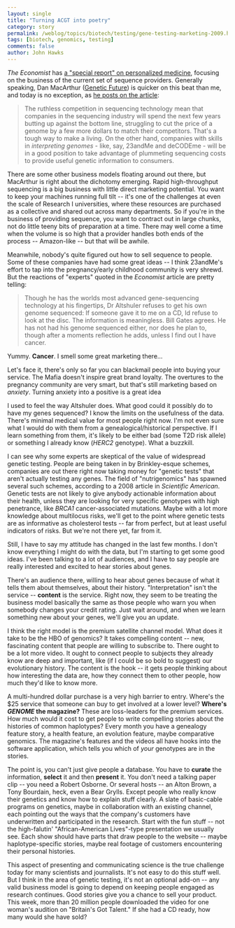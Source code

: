 ```yaml
---
layout: single 
title: "Turning ACGT into poetry" 
category: story
permalink: /weblog/topics/biotech/testing/gene-testing-marketing-2009.html
tags: [biotech, genomics, testing] 
comments: false 
author: John Hawks 
---
```


<i>The Economist</i> has <a href="http://www.economist.com/specialreports/displaystory.cfm?story_id=13437974">a "special report" on personalized medicine</a>, focusing on the business of the current set of sequence providers. Generally speaking, Dan MacArthur (<a href="http://scienceblogs.com/geneticfuture/">Genetic Future</a>) is quicker on this beat than me, and today is no exception, as <a href="http://scienceblogs.com/geneticfuture/2009/04/economist_article_on_personal.php">he posts on the article</a>: 

<blockquote>The ruthless competition in sequencing technology mean that companies in the sequencing industry will spend the next few years butting up against the bottom line, struggling to cut the price of a genome by a few more dollars to match their competitors. That's a tough way to make a living. On the other hand, companies with skills in <i>interpreting genomes</i> - like, say, 23andMe and deCODEme - will be in a good position to take advantage of plummeting sequencing costs to provide useful genetic information to consumers. </blockquote>

There are some other business models floating around out there, but MacArthur is right about the dichotomy emerging. Rapid high-throughput sequencing is a big business with little direct marketing potential. You want to keep your machines running full tilt -- it's one of the challenges at even the scale of Research I universities, where these resources are purchased as a collective and shared out across many departments. So if you're in the business of providing sequence, you want to contract out in large chunks, not do little teeny bits of preparation at a time. There may well come a time when the volume is so high that a provider handles both ends of the process -- Amazon-like -- but that will be awhile.

Meanwhile, nobody's quite figured out how to sell sequence to people. Some of these companies have had some great ideas -- I think 23andMe's effort to tap into the pregnancy/early childhood community is very shrewd. But the reactions of "experts" quoted in the <i>Economist</i> article are pretty telling: 

<blockquote>Though he has the worlds most advanced gene-sequencing technology at his fingertips, Dr Altshuler refuses to get his own genome sequenced: If someone gave it to me on a CD, Id refuse to look at the disc. The information is meaningless. Bill Gates agrees. He has not had his genome sequenced either, nor does he plan to, though after a moments reflection he adds, unless I find out I have cancer.</blockquote>

Yummy. <b>Cancer</b>. I smell some great marketing there...

Let's face it, there's only so far you can blackmail people into buying your service. The Mafia doesn't inspire great brand loyalty. The overtures to the pregnancy community are very smart, but that's still marketing based on <i>anxiety</i>. Turning anxiety into a positive is a great idea

I used to feel the way Altshuler does. What good could it possibly do to have my genes sequenced? I know the limits on the usefulness of the data. There's minimal medical value for most people right now. I'm not even sure what I would do with them from a genealogical/historical perspective. If I learn something from them, it's likely to be either bad (some T2D risk allele) or something I already know (<i>HERC2</i> genotype).  What a buzzkill. 

I can see why some experts are skeptical of the value of widespread genetic testing. People are being taken in by Brinkley-esque schemes, companies are out there right now taking money for "genetic tests" that aren't actually testing any genes. The field of "nutrigenomics" has spawned several such schemes, according to a 2008 article in <i>Scientific American</i>. Genetic tests are not likely to give anybody actionable information about their health, unless they are looking for very specific genotypes with high penetrance, like <i>BRCA1</i> cancer-associated mutations. Maybe with a lot more knowledge about multilocus risks, we'll get to the point where genetic tests are as informative as cholesterol tests -- far from perfect, but at least useful indicators of risks. But we're not there yet, far from it. 

Still, I have to say my attitude has changed in the last few months. I don't know everything I might do with the data, but I'm starting to get some good ideas. I've been talking to a lot of audiences, and I have to say people are really interested and excited to hear stories about genes. 

There's an audience there, willing to hear about genes because of what it tells them about themselves, about their history. "Interpretation" isn't the service -- <b>content</b> is the service. Right now, they seem to be treating the business model basically the same as those people who warn you when somebody changes your credit rating. Just wait around, and when we learn something new about your genes, we'll give you an update. 

I think the right model is the premium satellite channel model. What does it take to be the HBO of genomics? It takes compelling content -- new, fascinating content that people are willing to subscribe to. There ought to be a lot more video. It ought to connect people to subjects they already know are deep and important, like (if I could be so bold to suggest) our evolutionary history. The content is the hook -- it gets people thinking about how interesting the data are, how they connect them to other people, how much they'd like to know more. 

A multi-hundred dollar purchase is a very high barrier to entry. Where's the $25 service that someone can buy to get involved at a lower level? <b>Where's <i>GENOME</i> the magazine?</b> These are loss-leaders for the premium services. How much would it cost to get people to write compelling stories about the histories of common haplotypes? Every month you have a genealogy feature story, a health feature, an evolution feature, maybe comparative genomics. The magazine's features and the videos all have hooks into the software application, which tells you which of <i>your</i> genotypes are in the stories. 

The point is, you can't just give people a database. You have to <b>curate</b> the information, <b>select</b> it and then <b>present</b> it. You don't need a talking paper clip -- you need a Robert Osborne. Or several hosts -- an Alton Brown, a Tony Bourdain, heck, even a Bear Grylls. Except people who really know their genetics and know how to explain stuff clearly. A slate of basic-cable programs on genetics, maybe in collaboration with an existing channel, each pointing out the ways that the company's customers have underwritten and participated in the research. Start with the fun stuff -- not the high-falutin' "African-American Lives"-type presentation we usually see. Each show should have parts that draw people to the website -- maybe haplotype-specific stories, maybe real footage of customers encountering their personal histories. 

This aspect of presenting and communicating science is the true challenge today for many scientists and journalists. It's not easy to do this stuff well. But I think in the area of genetic testing, it's not an optional add-on -- any valid business model is going to depend on keeping people engaged as research continues. Good stories give you a chance to sell your product. This week, more than 20 million people downloaded the video for one woman's audition on "Britain's Got Talent." If she had a CD ready, how many would she have sold?




